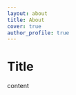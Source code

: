 ```yaml
---
layout: about
title: About
cover: true
author_profile: true
---
```


# Title
content

<!--author-->